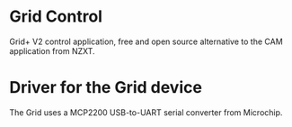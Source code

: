 # Grid Control
Grid+ V2 control application, free and open source alternative to the CAM application from NZXT.

# Driver for the Grid device
The Grid uses a MCP2200 USB-to-UART serial converter from Microchip.